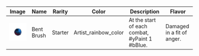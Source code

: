 | Image | Name | Rarity | Color | Description | Flavor |
| ----- | ---- | ------ | ----- | ----------- | ------ |
| ![](relics/artistmod-BlueBrush.png) | Bent Brush | Starter | Artist_rainbow_color | At the start of each combat, #yPaint 1 #bBlue. | Damaged in a fit of anger. |
